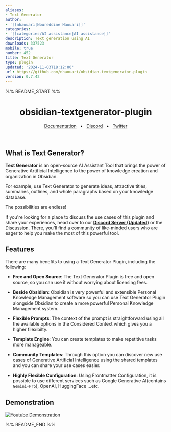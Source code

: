 ```yaml
---
aliases:
- Text Generator
author:
- '[[nhaouari|Noureddine Haouari]]'
categories:
- '[[categories/AI assistance|AI assistance]]'
description: Text generation using AI
downloads: 337523
mobile: true
number: 452
title: Text Generator
type: plugin
updated: '2024-11-03T18:12:00'
url: https://github.com/nhaouari/obsidian-textgenerator-plugin
version: 0.7.42
---
```


%% README_START %%

<h1 align="center">obsidian-textgenerator-plugin</h1>

<div align="center">
  <a href="https://bit.ly/tg_docs">Documentation</a>
  <span>&nbsp;&nbsp;•&nbsp;&nbsp;</span>
  <a href="https://discord.gg/mEhvhkRfq5">Discord</a>
  <span>&nbsp;&nbsp;•&nbsp;&nbsp;</span>
  <a href="https://img.shields.io/twitter/follow/TextGenPlugin?style=social)](https://twitter.com/intent/follow?screen_name=TextGenPlugin">Twitter</a>
  <br />
  <br />
  <br />
</div>

## What is Text Generator?

**Text Generator** is an open-source AI Assistant Tool that brings the power of Generative Artificial Intelligence to the power of knowledge creation and organization in Obsidian.

For example, use Text Generator to generate ideas, attractive titles, summaries, outlines, and whole paragraphs based on your knowledge database.

The possibilities are endless!

If you're looking for a place to discuss the use cases of this plugin and share your experiences, head over to our [**Discord Server (Updated)**](https://discord.gg/BRYqetyjag) or the [Discussion](https://github.com/nhaouari/obsidian-textgenerator-plugin/discussions/categories/use-cases). There, you'll find a community of like-minded users who are eager to help you make the most of this powerful tool.

## Features

There are many benefits to using a Text Generator Plugin, including the following:

- **Free and Open Source**: The Text Generator Plugin is free and open source, so you can use it without worrying about licensing fees.

- **Beside Obsidian**: Obsidian is very powerful and extensible Personal Knowledge Management software so you can use Text Generator Plugin alongside Obsidian to create a more powerful Personal Knowledge Management system.

- **Flexible Prompts**: The context of the prompt is straightforward using all the available options in the Considered Context which gives you a higher filexibilty.

- **Template Engine**: You can create templates to make repetitive tasks more manageable.

- **Community Templates**: Through this option you can discover new use cases of Generative Artificial Intelligence using the shared templates and you can share your use cases easier.

- **Highly Flexible Configuration**: Using Frontmatter Configuration, it is possible to use different services such as Google Generative AI(contains `Gemini-Pro`), OpenAI, HuggingFace ...etc.

## Demonstration

[![Youtube Demonstration](https://img.youtube.com/vi/OergqWCdFKc/0.jpg)](https://www.youtube.com/watch?v=OergqWCdFKc)


%% README_END %%
